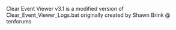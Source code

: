 Clear Event Viewer v3.1 is a modified version of Clear_Event_Viewer_Logs.bat originally created by Shawn Brink @ tenforums